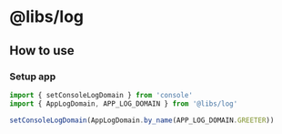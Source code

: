 # @libs/log

## How to use

### Setup app

```ts
import { setConsoleLogDomain } from 'console'
import { AppLogDomain, APP_LOG_DOMAIN } from '@libs/log'

setConsoleLogDomain(AppLogDomain.by_name(APP_LOG_DOMAIN.GREETER))
```
